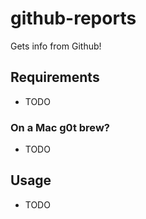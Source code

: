 # github-reports

Gets info from Github!

## Requirements

 * TODO

### On a Mac g0t brew?

 * TODO

## Usage

 * TODO
